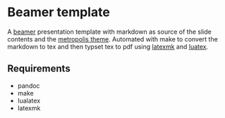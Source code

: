 
# Beamer template

A [beamer](https://en.wikipedia.org/wiki/Beamer_(LaTeX)) presentation template
with markdown as source of the slide contents and
the [metropolis theme](https://github.com/matze/mtheme). Automated with make
to convert the markdown to tex and then typset tex to pdf using
[latexmk](https://www.ctan.org/pkg/latexmk/) and
[luatex](http://www.luatex.org/).


## Requirements

- pandoc
- make
- lualatex
- latexmk
  
